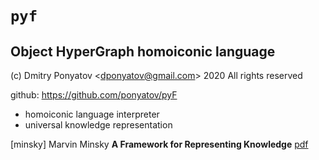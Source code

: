 #  `pyf`
## Object HyperGraph homoiconic language

(c) Dmitry Ponyatov <<dponyatov@gmail.com>> 2020 All rights reserved

github: https://github.com/ponyatov/pyF

* homoiconic language interpreter
* universal knowledge representation

[minsky] Marvin Minsky
**A Framework for Representing Knowledge**
[pdf](https://courses.media.mit.edu/2004spring/mas966/Minsky%201974%20Framework%20for%20knowledge.pdf)
